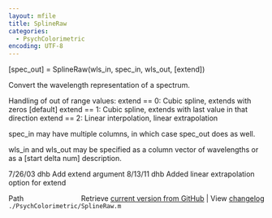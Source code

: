```yaml
---
layout: mfile
title: SplineRaw
categories:
  - PsychColorimetric
encoding: UTF-8
---
```


\[spec\_out\] = SplineRaw\(wls\_in, spec\_in, wls\_out, \[extend\]\)

Convert the wavelength representation of a spectrum.

Handling of out of range values:
  extend == 0: Cubic spline, extends with zeros \[default\]
  extend == 1: Cubic spline, extends with last value in that direction
  extend == 2: Linear interpolation, linear extrapolation

spec\_in may have multiple columns, in which case spec\_out does as well.

wls\_in and wls\_out may be specified as a column vector of
wavelengths or as a \[start delta num\] description.

7/26/03  dhb  Add extend argument
8/13/11  dhb  Added linear extrapolation option for extend


<div class="code_header" style="text-align:right;">
  <span style="float:left;">Path&nbsp;&nbsp;</span> <span class="counter">Retrieve <a href=
  "https://raw.github.com/Psychtoolbox-3/Psychtoolbox-3/beta/./PsychColorimetric/SplineRaw.m">current version from GitHub</a> | View <a href=
  "https://github.com/Psychtoolbox-3/Psychtoolbox-3/commits/beta/./PsychColorimetric/SplineRaw.m">changelog</a></span>
</div>
<div class="code">
  <code>./PsychColorimetric/SplineRaw.m</code>
</div>
